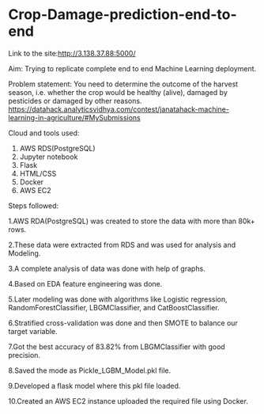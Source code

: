 # Crop-Damage-prediction-end-to-end

Link to the site:http://3.138.37.88:5000/

Aim: Trying to replicate complete end to end Machine Learning deployment.

Problem statement: You need to determine the outcome of the harvest season, i.e. whether the crop would be healthy (alive), damaged by pesticides or damaged by other reasons.
                   https://datahack.analyticsvidhya.com/contest/janatahack-machine-learning-in-agriculture/#MySubmissions

Cloud and tools used:
1. AWS RDS(PostgreSQL)
2. Jupyter notebook
3. Flask
4. HTML/CSS
5. Docker
6. AWS EC2

Steps followed:

  1.AWS RDA(PostgreSQL) was created to store the data with more than 80k+ rows.
  
  2.These data were extracted from RDS and was used for analysis and Modeling.
  
  3.A complete analysis of data was done with help of graphs.
  
  4.Based on EDA feature engineering was done.
  
  5.Later modeling was done with algorithms like Logistic regression, RandomForestClassifier, LBGMClassifier, and CatBoostClassifier.
  
  6.Stratified cross-validation was done and then SMOTE to balance our target variable.
  
  7.Got the best accuracy of 83.82% from LBGMClassifier with good precision.
  
  8.Saved the mode as Pickle_LGBM_Model.pkl file.
  
  9.Developed a flask model where this pkl file loaded.
  
  10.Created an AWS EC2 instance uploaded the required file using Docker.
